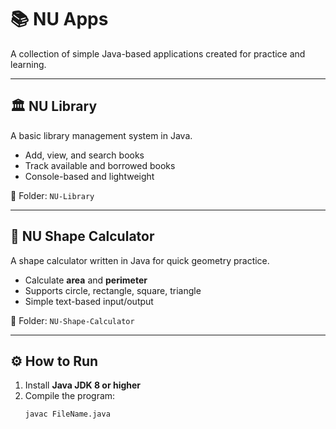 # 📚 NU Apps

A collection of simple Java-based applications created for practice and learning.

---

## 🏛 NU Library
A basic library management system in Java.  
- Add, view, and search books  
- Track available and borrowed books  
- Console-based and lightweight 

📂 Folder: `NU-Library`

---

## 📐 NU Shape Calculator
A shape calculator written in Java for quick geometry practice.  
- Calculate **area** and **perimeter**  
- Supports circle, rectangle, square, triangle  
- Simple text-based input/output  

📂 Folder: `NU-Shape-Calculator`

---

## ⚙️ How to Run
1. Install **Java JDK 8 or higher**  
2. Compile the program:  
   ```bash
   javac FileName.java
